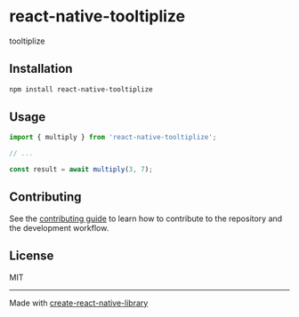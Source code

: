 # react-native-tooltiplize

tooltiplize

## Installation

```sh
npm install react-native-tooltiplize
```

## Usage

```js
import { multiply } from 'react-native-tooltiplize';

// ...

const result = await multiply(3, 7);
```

## Contributing

See the [contributing guide](CONTRIBUTING.md) to learn how to contribute to the repository and the development workflow.

## License

MIT

---

Made with [create-react-native-library](https://github.com/callstack/react-native-builder-bob)
